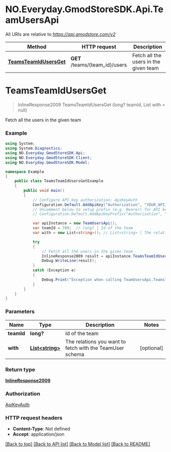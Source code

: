 # NO.Everyday.GmodStoreSDK.Api.TeamUsersApi

All URIs are relative to *https://api.gmodstore.com/v2*

Method | HTTP request | Description
------------- | ------------- | -------------
[**TeamsTeamIdUsersGet**](TeamUsersApi.md#teamsteamidusersget) | **GET** /teams/{team_id}/users | Fetch all the users in the given team

<a name="teamsteamidusersget"></a>
# **TeamsTeamIdUsersGet**
> InlineResponse2009 TeamsTeamIdUsersGet (long? teamId, List<string> with = null)

Fetch all the users in the given team

### Example
```csharp
using System;
using System.Diagnostics;
using NO.Everyday.GmodStoreSDK.Api;
using NO.Everyday.GmodStoreSDK.Client;
using NO.Everyday.GmodStoreSDK.Model;

namespace Example
{
    public class TeamsTeamIdUsersGetExample
    {
        public void main()
        {
            // Configure API key authorization: ApiKeyAuth
            Configuration.Default.AddApiKey("Authorization", "YOUR_API_KEY");
            // Uncomment below to setup prefix (e.g. Bearer) for API key, if needed
            // Configuration.Default.AddApiKeyPrefix("Authorization", "Bearer");

            var apiInstance = new TeamUsersApi();
            var teamId = 789;  // long? | Id of the team
            var with = new List<string>(); // List<string> | The relations you want to fetch with the TeamUser schema (optional) 

            try
            {
                // Fetch all the users in the given team
                InlineResponse2009 result = apiInstance.TeamsTeamIdUsersGet(teamId, with);
                Debug.WriteLine(result);
            }
            catch (Exception e)
            {
                Debug.Print("Exception when calling TeamUsersApi.TeamsTeamIdUsersGet: " + e.Message );
            }
        }
    }
}
```

### Parameters

Name | Type | Description  | Notes
------------- | ------------- | ------------- | -------------
 **teamId** | **long?**| Id of the team | 
 **with** | [**List&lt;string&gt;**](string.md)| The relations you want to fetch with the TeamUser schema | [optional] 

### Return type

[**InlineResponse2009**](InlineResponse2009.md)

### Authorization

[ApiKeyAuth](../README.md#ApiKeyAuth)

### HTTP request headers

 - **Content-Type**: Not defined
 - **Accept**: application/json

[[Back to top]](#) [[Back to API list]](../README.md#documentation-for-api-endpoints) [[Back to Model list]](../README.md#documentation-for-models) [[Back to README]](../README.md)
